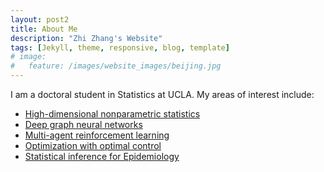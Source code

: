 ```yaml
---
layout: post2
title: About Me 
description: "Zhi Zhang's Website"
tags: [Jekyll, theme, responsive, blog, template]
# image:
#   feature: /images/website_images/beijing.jpg
---
```


I am a doctoral student in Statistics at UCLA. My areas of interest include:
- [High-dimensional nonparametric statistics](/_posts/publications/2024-01-21-hd_np.md)
- [Deep graph neural networks](/_posts/publications/2024-01-21-dl_gnn.md)
- [Multi-agent reinforcement learning](/_posts/publications/2024-01-21-rl.md)
- [Optimization with optimal control](/_posts/publications/2024-01-21-opt.md) 
- [Statistical inference for Epidemiology](/_posts/publications/2024-01-21-epd.md)
 
<!-- #### Publications/Preprints

---


**Risk Bounds for Quantile Additive Trend Filtering.**  
**Zhi Zhang**, Kyle Ritscher, Oscar Madrid Padilla.  
*In Submission.* [link](https://arxiv.org/pdf/2310.11711.pdf)  

<br>

**Multivariate Time Series Forecasting By Graph Attention Networks With Theoretical Guarantees.**  
**Zhi Zhang**, Weijian Li, Han Liu.  
*AISTATS 2024.*  

<br>

**Reinforcement Learning Under a Multi-agent Predictive State Representation Model: Method and Theory.**  
**Zhi Zhang**, Zhuoyan Yang, Han Liu, Furong Huang.  
*ICLR2022 Spotlight.* [link](https://openreview.net/pdf?id=PLDOnFoVm4)  

<br>

**Integrating Independent and Centralized Multi-agent Reinforcement Learning for Traffic Signal Network Optimization.**  
**Zhi Zhang**, Jiachen Yang, Hongyuan Zha.  
*AAMAS 2020 Extended Abstract.* [arXiv](https://arxiv.org/abs/1909.10651), [code](/downloads/code/multi-agents-trafficlights.zip)  

<br>  

**Classification of Phonocardiogram Signals Based on Envelope Optimization Model and Support Vector Machine.**  
Lijun Yang, Shuang Lia, **Zhi Zhang**, Xiaohui Yang.  
*Biomedical Signal Processing and Control, April 2019.* [pdf](https://www.researchgate.net/profile/Lijun-Yang-15/publication/338116487_Classification_of_Phonocardiogram_Signals_Based_on_Envelope_Optimization_Model_and_Support_Vector_Machine/links/5e00517c92851c836493bfa9/Classification-of-Phonocardiogram-Signals-Based-on-Envelope-Optimization-Model-and-Support-Vector-Machine.pdf)  

<br>  

**Dynamic Patterns and Predictors of Hydroxychloroquine Nonadherence Among Medicaid Beneficiaries with Systemic Lupus Erythematosus.**  
Candace H. Feldman, Jamie Collins, **Zhi Zhang**, S. V. Subramanian, Daniel H. Solomon, Ichiro Kawachi, Karen H. Costenbader.  
*Seminars in Arthritis and Rheumatism, WB Saunders, 2018.* [pubMed](https://pubmed.ncbi.nlm.nih.gov/29458974/)  

<br>  

**Azathioprine and Mycophenolate Mofetil Adherence Patterns and Predictors Among Medicaid Beneficiaries with Systemic Lupus Erythematosus.**  
Candace H Feldman, Jamie Collins, **Zhi Zhang**, Chang Xu, S. V. Subramanian, Ichiro Kawachi, Daniel H Solomon, Karen H Costenbader.  
*Arthritis Care & Research, 2019.* [pubMed](https://www.ncbi.nlm.nih.gov/pmc/articles/PMC6482109/)  

<br>

**Association of Weight Loss with Improved Disease Activity in Patients with Rheumatoid Arthritis: A Retrospective Analysis Using Electronic Medical Record Data.**  
David J. Kreps, Florencia Halperin, Sonali P. Desai, **Zhi Zhang**, Elena Losina, Amber T. Olson, Elizabeth W. Karlson, Bonnie L. Bermas, Jeffrey A. Sparks.  
*International Journal of Clinical Rheumatology 13, no. 1 (2018): 1.* [pubMed](https://www.ncbi.nlm.nih.gov/pmc/articles/PMC5875117/)  

<br>

**Diet and Rheumatoid Arthritis Symptoms: Survey Results from a Rheumatoid Arthritis Registry.**  
SK Tedeschi, M Frits, J Cui, **Zhi Zhang**, T Mahmoud, C Iannaccone, TC Lin, K Yoshida, ME Weinblatt, NA Shadick, DH Solomon.  
*Arthritis Care & Research. 2017 Dec 1;69(12):1920-5.* [pubMed](https://pubmed.ncbi.nlm.nih.gov/28217907/)  

<br>

**Pain Sensitization is Associated with Disease Activity in Rheumatoid Arthritis Patients: A Cross-Sectional Study.**  
Yvonne C Lee, Clifton O Bingham III, Robert R Edwards, Wendy Marder, Kristine Phillips, Marcy B Bolster, Daniel J Clauw, Larry W Moreland, Bing Lu, Alyssa Wohlfahrt, **Zhi Zhang**, Tuhina Neogi.  
*Arthritis Care & Research. 2017 Apr 24.* [pubMed](https://www.ncbi.nlm.nih.gov/pmc/articles/PMC5654691/)  

<br>

**Association Between Pain Sensitization and Disease Activity in Patients with Rheumatoid Arthritis: A Cross-Sectional Study.**  
Yvonne C Lee, Clifton O Bingham III, Robert R Edwards, Wendy Marder, Kristine Phillips, Marcy B Bolster, Daniel J Clauw, Larry W Moreland, Bing Lu, Alyssa Wohlfahrt, **Zhi Zhang**, Tuhina Neogi.  
*Arthritis Care & Research, 2018.* [pubMed](https://pubmed.ncbi.nlm.nih.gov/28437846/)  

<br>

**Direct Medical Costs for Medicare Patients with Rheumatoid Arthritis.**  
Andrew Hresko, **Zhi Zhang**, Joshua Colls, Michael E Weinblatt, Nancy A. Shadick, Daniel Solomon.  
*2018 ACR/ARHR Annual Meeting.* [link](https://acrabstracts.org/abstract/direct-medical-costs-for-medicare-patients-with-rheumatoid-arthritis/)  

<br>

**Whole Genome Association Study of Gout in Patients with Hyperuricemia Identified Many Possible New Candidate Risk Alleles.**  
Jing Cui, **Zhi Zhang**, Elizabeth Karlson, Daniel Solomon.  
*2017 ACR/ARHP Annual Meeting.* [link](https://acrabstracts.org/abstract/gwas-of-gout-in-patients-with-hyperuricemia-identified-many-possible-new-candidate-risk-alleles/)  

<br>

**Identification of Clinically Relevant Pain Profiles in Individuals with Active RA.**  
Alyssa Wohlfahrt, **Zhi Zhang**, Bing Lu, Clifton O. Bingham III, Marcy B. Bolster, Wendy Marder, Larry W. Moreland, Kristine Phillips, Tuhina Neogi, Yvonne C. Lee.  
*2017 ACR/ARHP Annual Meeting.* [link](https://acrabstracts.org/abstract/identification-of-clinically-relevant-pain-profiles-in-individuals-with-active-ra/)  

<br>

**Prevalence of Cytopenias Associated with Low-Dose Methotrexate and Folic Acid Among Patients with RA: A Systematic Review and Meta-Analysis.**  
Katheeln Vinny, **Zhi Zhang**, Danial Soloman.  
*2017 ACR/ARHP Annual Meeting.* [link](https://acrabstracts.org/abstract/hematologic-abnormalities-during-the-use-of-low-dose-methotrexate-for-rheumatoid-arthritis-a-systematic-review-and-meta-analysis/)   -->









